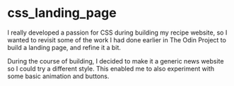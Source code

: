 # css_landing_page

I really developed a passion for CSS during building my recipe website, so I wanted to revisit some of the work I had done earlier in The Odin Project to build a landing page, and refine it a bit.

During the course of building, I decided to make it a generic news website so I could try a different style. This enabled me to also experiment with some basic animation and buttons.
